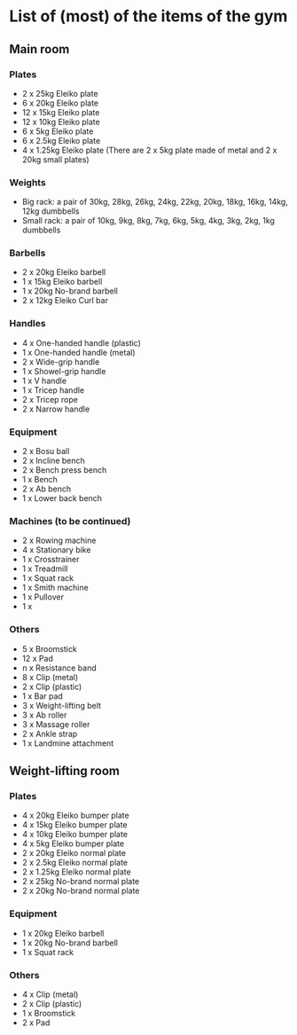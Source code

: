 # List of (most) of the items of the gym

## Main room

### Plates

- 2 x 25kg Eleiko plate
- 6 x 20kg Eleiko plate
- 12 x 15kg Eleiko plate
- 12 x 10kg Eleiko plate
- 6 x 5kg Eleiko plate
- 6 x 2.5kg Eleiko plate
- 4 x 1.25kg Eleiko plate
(There are 2 x 5kg plate made of metal and 2 x 20kg small plates) 

### Weights
- Big rack: a pair of 30kg, 28kg, 26kg, 24kg, 22kg, 20kg, 18kg, 16kg, 14kg, 12kg dumbbells
- Small rack: a pair of 10kg, 9kg, 8kg, 7kg, 6kg, 5kg, 4kg, 3kg, 2kg, 1kg dumbbells

### Barbells
- 2 x 20kg Eleiko barbell
- 1 x 15kg Eleiko barbell
- 1 x 20kg No-brand barbell
- 2 x 12kg Eleiko Curl bar

### Handles
- 4 x One-handed handle (plastic)
- 1 x One-handed handle (metal)
- 2 x Wide-grip handle
- 1 x Showel-grip handle
- 1 x V handle
- 1 x Tricep handle
- 2 x Tricep rope
- 2 x Narrow handle

### Equipment
- 2 x Bosu ball
- 2 x Incline bench
- 2 x Bench press bench
- 1 x Bench
- 2 x Ab bench
- 1 x Lower back bench

### Machines (to be continued)
- 2 x Rowing machine
- 4 x Stationary bike
- 1 x Crosstrainer
- 1 x Treadmill
- 1 x Squat rack
- 1 x Smith machine
- 1 x Pullover
- 1 x 

### Others
- 5 x Broomstick
- 12 x Pad
- n x Resistance band
- 8 x Clip (metal)
- 2 x Clip (plastic) 
- 1 x Bar pad
- 3 x Weight-lifting belt
- 3 x Ab roller
- 3 x Massage roller
- 2 x Ankle strap
- 1 x Landmine attachment

## Weight-lifting room

### Plates

- 4 x 20kg Eleiko bumper plate
- 4 x 15kg Eleiko bumper plate
- 4 x 10kg Eleiko bumper plate
- 4 x 5kg Eleiko bumper plate
- 2 x 20kg Eleiko normal plate
- 2 x 2.5kg Eleiko normal plate
- 2 x 1.25kg Eleiko normal plate
- 2 x 25kg No-brand normal plate
- 2 x 20kg No-brand normal plate

### Equipment
- 1 x 20kg Eleiko barbell
- 1 x 20kg No-brand barbell
- 1 x Squat rack

### Others
- 4 x Clip (metal)
- 2 x Clip (plastic)
- 1 x Broomstick
- 2 x Pad
